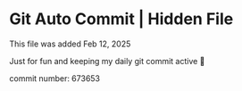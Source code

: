 # Git Auto Commit | Hidden File

This file was added Feb 12, 2025

Just for fun and keeping my daily git commit active 🤪

commit number: 673653
